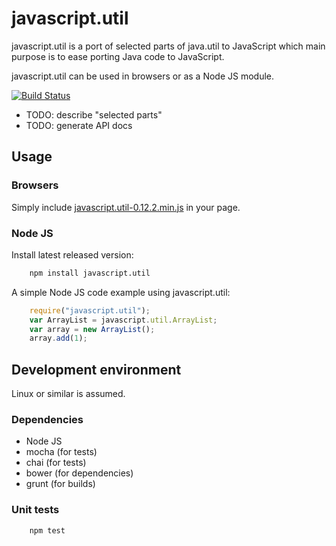 # javascript.util

javascript.util is a port of selected parts of java.util to JavaScript which
main purpose is to ease porting Java code to JavaScript.

javascript.util can be used in browsers or as a Node JS module.

[![Build Status](https://travis-ci.org/bjornharrtell/javascript.util.svg)](https://travis-ci.org/bjornharrtell/javascript.util)

* TODO: describe "selected parts"
* TODO: generate API docs

## Usage

### Browsers

Simply include [javascript.util-0.12.2.min.js](https://github.com/bjornharrtell/javascript.util/releases/download/0.12.3/javascript.util-0.12.3.min.js) in your page.

### Node JS

Install latest released version:

```bash
    npm install javascript.util
```

A simple Node JS code example using javascript.util:

```javascript
    require("javascript.util");
    var ArrayList = javascript.util.ArrayList;
    var array = new ArrayList();
    array.add(1);
```

## Development environment

Linux or similar is assumed.

### Dependencies

* Node JS
* mocha (for tests)
* chai (for tests)
* bower (for dependencies)
* grunt (for builds)

### Unit tests

```bash
    npm test
```
